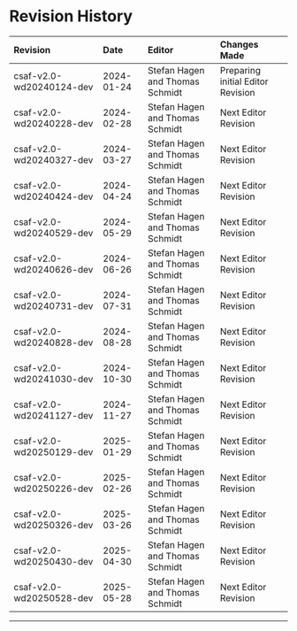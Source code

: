 <!--
---
toc:
  auto: false
  label: Revision History
  enumerate: Appendix B.
---
-->
# Revision History

| Revision                 | Date       | Editor                          | Changes Made                                                                          |
|:-------------------------|:-----------|:--------------------------------|:--------------------------------------------------------------------------------------|
| csaf-v2.0-wd20240124-dev | 2024-01-24 | Stefan Hagen and Thomas Schmidt | Preparing initial Editor Revision |
| csaf-v2.0-wd20240228-dev | 2024-02-28 | Stefan Hagen and Thomas Schmidt | Next Editor Revision |
| csaf-v2.0-wd20240327-dev | 2024-03-27 | Stefan Hagen and Thomas Schmidt | Next Editor Revision |
| csaf-v2.0-wd20240424-dev | 2024-04-24 | Stefan Hagen and Thomas Schmidt | Next Editor Revision |
| csaf-v2.0-wd20240529-dev | 2024-05-29 | Stefan Hagen and Thomas Schmidt | Next Editor Revision |
| csaf-v2.0-wd20240626-dev | 2024-06-26 | Stefan Hagen and Thomas Schmidt | Next Editor Revision |
| csaf-v2.0-wd20240731-dev | 2024-07-31 | Stefan Hagen and Thomas Schmidt | Next Editor Revision |
| csaf-v2.0-wd20240828-dev | 2024-08-28 | Stefan Hagen and Thomas Schmidt | Next Editor Revision |
| csaf-v2.0-wd20241030-dev | 2024-10-30 | Stefan Hagen and Thomas Schmidt | Next Editor Revision |
| csaf-v2.0-wd20241127-dev | 2024-11-27 | Stefan Hagen and Thomas Schmidt | Next Editor Revision |
| csaf-v2.0-wd20250129-dev | 2025-01-29 | Stefan Hagen and Thomas Schmidt | Next Editor Revision |
| csaf-v2.0-wd20250226-dev | 2025-02-26 | Stefan Hagen and Thomas Schmidt | Next Editor Revision |
| csaf-v2.0-wd20250326-dev | 2025-03-26 | Stefan Hagen and Thomas Schmidt | Next Editor Revision |
| csaf-v2.0-wd20250430-dev | 2025-04-30 | Stefan Hagen and Thomas Schmidt | Next Editor Revision |
| csaf-v2.0-wd20250528-dev | 2025-05-28 | Stefan Hagen and Thomas Schmidt | Next Editor Revision |
-------
